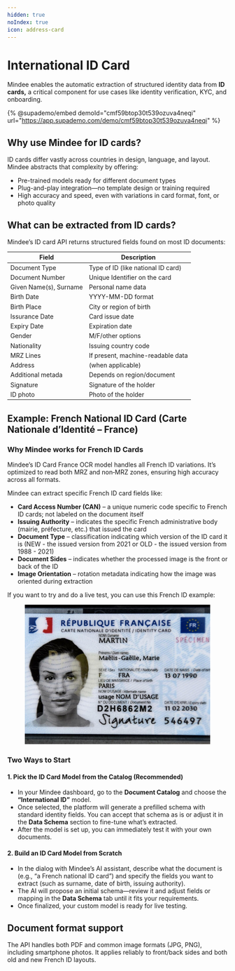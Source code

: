 ```yaml
---
hidden: true
noIndex: true
icon: address-card
---
```


# International ID Card

Mindee enables the automatic extraction of structured identity data from **ID cards,** a critical component for use cases like identity verification, KYC, and onboarding.



{% @supademo/embed demoId="cmf59btop30t539ozuva4neqi" url="https://app.supademo.com/demo/cmf59btop30t539ozuva4neqi" %}

## Why use Mindee for ID cards?

ID cards differ vastly across countries in design, language, and layout. Mindee abstracts that complexity by offering:

* Pre-trained models ready for different document types
* Plug-and-play integration—no template design or training required
* High accuracy and speed, even with variations in card format, font, or photo quality

## What can be extracted from ID cards?

Mindee’s ID card API returns structured fields found on most ID documents:

| Field                  | Description                        |
| ---------------------- | ---------------------------------- |
| Document Type          | Type of ID (like national ID card) |
| Document Number        | Unique Identifier on the card      |
| Given Name(s), Surname | Personal name data                 |
| Birth Date             | YYYY-MM-DD format                  |
| Birth Place            | City or region of birth            |
| Issurance Date         | Card issue date                    |
| Expiry Date            | Expiration date                    |
| Gender                 | M/F/other options                  |
| Nationality            | Issuing country code               |
| MRZ Lines              | If present, machine-readable data  |
| Address                | (when applicable)                  |
| Additional metada      | Depends on region/document         |
| Signature              | Signature of the holder            |
| ID photo               | Photo of the holder                |

## Example: French National ID Card (Carte Nationale d’Identité – France)

### Why Mindee works for French ID Cards

Mindee’s ID Card France OCR model handles all French ID variations. It’s optimized to read both MRZ and non‑MRZ zones, ensuring high accuracy across all formats.

Mindee can extract specific French ID card fields like:

* **Card Access Number (CAN)** – a unique numeric code specific to French ID cards; not labeled on the document itself
* **Issuing Authority** – indicates the specific French administrative body (mairie, préfecture, etc.) that issued the card
* **Document Type** – classification indicating which version of the ID card it is (NEW - the issued version from 2021 or OLD - the issued version from 1988 - 2021)
* **Document Sides** – indicates whether the processed image is the front or back of the ID
* **Image Orientation** – rotation metadata indicating how the image was oriented during extraction

If you want to try and do a live test, you can use this French ID example:

<figure><img src="../.gitbook/assets/french-id-sample.jpg" alt=""><figcaption></figcaption></figure>

### Two Ways to Start

#### 1. Pick the ID Card Model from the Catalog (Recommended)

* In your Mindee dashboard, go to the **Document Catalog** and choose the **“International ID”** model.
* Once selected, the platform will generate a prefilled schema with standard identity fields. You can accept that schema as is or adjust it in the **Data Schema** section to fine-tune what’s extracted.
* After the model is set up, you can immediately test it with your own documents.

#### 2. Build an ID Card Model from Scratch

* In the dialog with Mindee’s AI assistant, describe what the document is (e.g., “a French national ID card”) and specify the fields you want to extract (such as surname, date of birth, issuing authority).
* The AI will propose an initial schema—review it and adjust fields or mapping in the **Data Schema** tab until it fits your requirements.
* Once finalized, your custom model is ready for live testing.

## Document format support

The API handles both PDF and common image formats (JPG, PNG), including smartphone photos. It applies reliably to front/back sides and both old and new French ID layouts.

